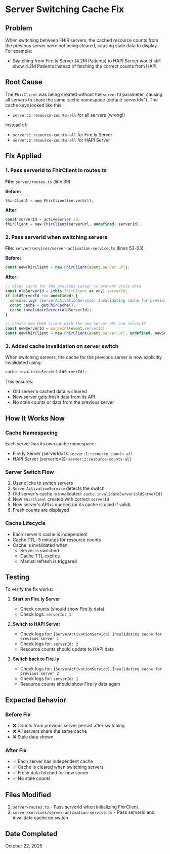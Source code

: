 # Server Switching Cache Fix

## Problem

When switching between FHIR servers, the cached resource counts from the previous server were not being cleared, causing stale data to display. For example:
- Switching from Fire.ly Server (4.2M Patients) to HAPI Server would still show 4.2M Patients instead of fetching the correct counts from HAPI.

## Root Cause

The `FhirClient` was being created without the `serverId` parameter, causing all servers to share the same cache namespace (default serverId=1). The cache keys looked like this:
- `server:1:resource-counts-all` for all servers (wrong!)

Instead of:
- `server:1:resource-counts-all` for Fire.ly Server
- `server:2:resource-counts-all` for HAPI Server

## Fix Applied

### 1. Pass serverId to FhirClient in routes.ts
**File:** `server/routes.ts` (line 39)

**Before:**
```typescript
fhirClient = new FhirClient(serverUrl);
```

**After:**
```typescript
const serverId = activeServer.id;
fhirClient = new FhirClient(serverUrl, undefined, serverId);
```

### 2. Pass serverId when switching servers
**File:** `server/services/server-activation-service.ts` (lines 53-63)

**Before:**
```typescript
const newFhirClient = new FhirClient(event.server.url);
```

**After:**
```typescript
// Clear cache for the previous server to prevent stale data
const oldServerId = (this.fhirClient as any).serverId;
if (oldServerId !== undefined) {
  console.log(`[ServerActivationService] Invalidating cache for previous server ${oldServerId}`);
  const cache = getFhirCache();
  cache.invalidateServer(oldServerId);
}

// Create new FHIR client with the new server URL and serverId
const newServerId = parseInt(event.serverId);
const newFhirClient = new FhirClient(event.server.url, undefined, newServerId);
```

### 3. Added cache invalidation on server switch
When switching servers, the cache for the previous server is now explicitly invalidated using:
```typescript
cache.invalidateServer(oldServerId);
```

This ensures:
- Old server's cached data is cleared
- New server gets fresh data from its API
- No stale counts or data from the previous server

## How It Works Now

### Cache Namespacing
Each server has its own cache namespace:
- Fire.ly Server (serverId=1): `server:1:resource-counts-all`
- HAPI Server (serverId=2): `server:2:resource-counts-all`

### Server Switch Flow
1. User clicks to switch servers
2. `ServerActivationService` detects the switch
3. Old server's cache is invalidated: `cache.invalidateServer(oldServerId)`
4. New `FhirClient` created with correct `serverId`
5. New server's API is queried (or its cache is used if valid)
6. Fresh counts are displayed

### Cache Lifecycle
- Each server's cache is independent
- Cache TTL: 5 minutes for resource counts
- Cache is invalidated when:
  - Server is switched
  - Cache TTL expires
  - Manual refresh is triggered

## Testing

To verify the fix works:

1. **Start on Fire.ly Server**
   - Check counts (should show Fire.ly data)
   - Check logs: `serverId: 1`

2. **Switch to HAPI Server**
   - Check logs for: `[ServerActivationService] Invalidating cache for previous server 1`
   - Check logs for: `serverId: 2`
   - Resource counts should update to HAPI data

3. **Switch back to Fire.ly**
   - Check logs for: `[ServerActivationService] Invalidating cache for previous server 2`
   - Check logs for: `serverId: 1`
   - Resource counts should show Fire.ly data again

## Expected Behavior

### Before Fix
- ❌ Counts from previous server persist after switching
- ❌ All servers share the same cache
- ❌ Stale data shown

### After Fix
- ✅ Each server has independent cache
- ✅ Cache is cleared when switching servers
- ✅ Fresh data fetched for new server
- ✅ No stale counts

## Files Modified

1. `server/routes.ts` - Pass serverId when initializing FhirClient
2. `server/services/server-activation-service.ts` - Pass serverId and invalidate cache on switch

## Date Completed
October 22, 2025

